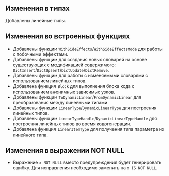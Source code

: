 ## Изменения в типах

Добавлены линейные типы.

## Изменения во встроенных функциях

* Добавлены функции `WithSideEffects`/`WithSideEffectsMode` для работы с побочными эффектами.
* Добавлены функции для создания новых словарей на основе существующих с модификацией содержимого: `DictInsert`/`DictUpsert`/`DictUpdate`/`DictRemove`.
* Добавлены функции для работы с изменяемыми словарями с использованием линейных типов.
* Добавлена функция `Block` для выполнения блока кода с использованием анонимных зависимых узлов.
* Добавлены функции `ToDynamicLinear`/`FromDynamicLinear` для преобразования между линейными типами.
* Добавлены функции `LinearType`/`DynamicLinearType` для построения линейных типов.
* Добавлены функции `LinearTypeHandle`/`DynamicLinearTypeHandle` для построения линейных типов во время кодогенерации.
* Добавлена функция `LinearItemType` для получения типа параметра из линейного типа.

## Изменения в выражении NOT NULL

* Выражение `x NOT NULL` вместо предупреждения будет генерировать ошибку. Для исправления необходимо заменить на `x IS NOT NULL`.
